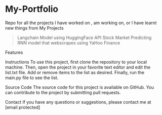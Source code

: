 # My-Portfolio
Repo for all the projects I have worked on , am working on, or I have learnt new things from
My Projects
>Langchain Model using HuggingFace API
>Stock Market Predicting RNN model that webscrapes using YaHoo Finance
>

Features

Instructions
To use this project, first clone the repository to your local machine. Then, open the project in your favorite text editor and edit the list.txt file. Add or remove items to the list as desired. Finally, run the main.py file to see the list.

Source Code
The source code for this project is available on GitHub. You can contribute to the project by submitting pull requests.

Contact
If you have any questions or suggestions, please contact me at [email protected]
